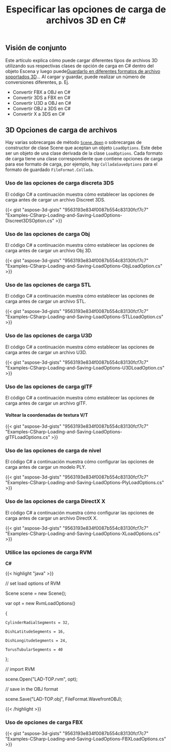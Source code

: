 ﻿---
title: Especificar las opciones de carga de archivos 3D en C#
linktitle: Especificar las opciones de carga de archivos 3D
type: docs
weight: 30
url: /es/net/specify-3d-file-load-options/
description: Hay varias sobrecargas del método Scene.Open o sobrecargas del constructor de clases Scene que aceptan un objeto LoadOptions. Cada formato de carga tiene una clase correspondiente que contiene opciones de carga para ese formato de carga.
---
## **Visión de conjunto**

Este artículo explica cómo puede cargar diferentes tipos de archivos 3D utilizando sus respectivas clases de opción de carga en C# dentro del objeto Escena y luego puede[Guardarlo en diferentes formatos de archivo soportados 3D](https://docs.aspose.com/3d/net/specify-3d-file-save-options/)... Al cargar y guardar, puede realizar un número de conversiones diferentes, p. Ej.

- Convertir FBX a OBJ en C#
- Convertir 3DS a FBX en C#
- Convertir U3D a OBJ en C#
- Convertir OBJ a 3DS en C#
- Convertir X a 3DS en C#

## **3D Opciones de carga de archivos**
Hay varias sobrecargas de método [`Scene.Open`](https://reference.aspose.com/3d/net/aspose.threed/scene) o sobrecargas de constructor de clase Scene que aceptan un objeto `LoadOptions`. Este debe ser un objeto de una clase derivada de la clase `LoadOptions`. Cada formato de carga tiene una clase correspondiente que contiene opciones de carga para ese formato de carga, por ejemplo, hay `ColladaSaveOptions` para el formato de guardado `FileFormat.Collada`.
### **Uso de las opciones de carga discreta 3DS**
El código C# a continuación muestra cómo establecer las opciones de carga antes de cargar un archivo Discreet 3DS.

{{< gist "aspose-3d-gists" "9563193e834f0087b554c83130fcf7c7" "Examples-CSharp-Loading-and-Saving-LoadOptions-Discreet3DSOption.cs" >}}
### **Uso de las opciones de carga Obj**
El código C# a continuación muestra cómo establecer las opciones de carga antes de cargar un archivo Obj 3D.

{{< gist "aspose-3d-gists" "9563193e834f0087b554c83130fcf7c7" "Examples-CSharp-Loading-and-Saving-LoadOptions-ObjLoadOption.cs" >}}
### **Uso de las opciones de carga STL**
El código C# a continuación muestra cómo establecer las opciones de carga antes de cargar un archivo STL.

{{< gist "aspose-3d-gists" "9563193e834f0087b554c83130fcf7c7" "Examples-CSharp-Loading-and-Saving-LoadOptions-STLLoadOption.cs" >}}
### **Uso de las opciones de carga U3D**
El código C# a continuación muestra cómo establecer las opciones de carga antes de cargar un archivo U3D.

{{< gist "aspose-3d-gists" "9563193e834f0087b554c83130fcf7c7" "Examples-CSharp-Loading-and-Saving-LoadOptions-U3DLoadOption.cs" >}}
### **Uso de las opciones de carga glTF**
El código C# a continuación muestra cómo establecer las opciones de carga antes de cargar un archivo glTF.
#### **Voltear la coordenadas de textura V/T**
{{< gist "aspose-3d-gists" "9563193e834f0087b554c83130fcf7c7" "Examples-CSharp-Loading-and-Saving-LoadOptions-glTFLoadOptions.cs" >}}
### **Uso de las opciones de carga de nivel**
El código C# a continuación muestra cómo configurar las opciones de carga antes de cargar un modelo PLY.

{{< gist "aspose-3d-gists" "9563193e834f0087b554c83130fcf7c7" "Examples-CSharp-Loading-and-Saving-LoadOptions-PlyLoadOptions.cs" >}}
### **Uso de las opciones de carga DirectX X**
El código C# a continuación muestra cómo configurar las opciones de carga antes de cargar un archivo DirectX X.

{{< gist "aspose-3d-gists" "9563193e834f0087b554c83130fcf7c7" "Examples-CSharp-Loading-and-Saving-LoadOptions-XLoadOptions.cs" >}}
### **Utilice las opciones de carga RVM**
**C#**

{{< highlight "java" >}}

 // set load options of RVM

Scene scene = new Scene();

var opt = new RvmLoadOptions()

{

    CylinderRadialSegments = 32,

    DishLatitudeSegments = 16,

    DishLongitudeSegments = 24,

    TorusTubularSegments = 40

};

// import RVM

scene.Open("LAD-TOP.rvm", opt);

// save in the OBJ format

scene.Save("LAD-TOP.obj", FileFormat.WavefrontOBJ);

{{< /highlight >}}
### **Uso de opciones de carga FBX**
{{< gist "aspose-3d-gists" "9563193e834f0087b554c83130fcf7c7" "Examples-CSharp-Loading-and-Saving-LoadOptions-FBXLoadOptions.cs" >}}

